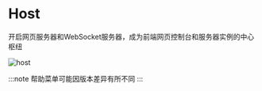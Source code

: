 # Host

开启网页服务器和WebSocket服务器，成为前端网页控制台和服务器实例的中心枢纽

![host](/img/host.png)

:::note
帮助菜单可能因版本差异有所不同
:::
